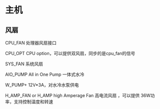 # 主机


## 风扇

CPU_FAN 处理器风扇接口

CPU_OPT CPU option，可以提供双风扇，同步的是cpu_fan的信号

SYS_FAN 系统风扇

AIO_PUMP All in One Pump 一体式水冷

W_PUMP+   12V*3A，对水冷水泵供电

H_AMP_FAN  or  H_AMP  high Amperage Fan  高电流风扇 ，可以提供 36W功率，支持控制温度和转速

